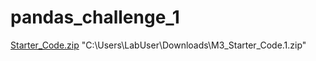 # pandas_challenge_1
[Starter_Code.zip](https://github.com/user-attachments/files/15935417/Starter_Code.zip)
"C:\Users\LabUser\Downloads\M3_Starter_Code.1.zip"
